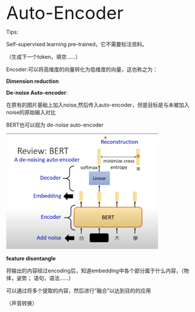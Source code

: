 <font size=8>Auto-Encoder</font>





Tips:

Self-supervised learning  pre-trained，它不需要标注资料。

（生成下一个token，填空......）



Encoder:可以将高维度的向量转化为低维度的向量，这也称之为：

**Dimension reduction**





**De-noise Auto-encoder**:

在原有的图片基础上加入noise,然后传入auto-encoder，但是目标是与未被加入noise的原始输入对比



BERT也可以视为 de-noise auto-encoder

<img src="../深度学习笔记（理论）/imgCollect/Auto-Encoder(1).png" alt="Auto-Encoder" style="zoom:40%;" />





**feature disentangle**

将输出的内容经过encoding后，知道embedding中各个部分属于什么内容，（物体，姿势； 语句，语法......）



可以通过将多个提取的内容，然后进行“融合”以达到目的的应用

（声音转换）







